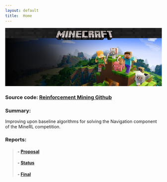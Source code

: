 ```yaml
---
layout: default
title:  Home
---
```


![Minecraft](images/minecraftlogo.jpg)

### Source code: [Reinforcement Mining Github](https://github.com/TDHTTTT/Reinforcement-Mining)

### Summary:
Improving upon baseline algorithms for solving the Navigation component of the MineRL competition.

### Reports:

>#### - [Proposal](proposal.html)
>#### - [Status](status.html)
>#### - [Final](final.html)

